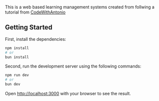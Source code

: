This is a web based learning management systems created from follwing a tutorial from [CodeWithAntonio](https://www.codewithantonio.com)

## Getting Started

First, install the dependencies:

```bash
npm install
# or
bun install
```

Second, run the development server using the following commands:

```bash
npm run dev
# or
bun dev
```

Open [http://localhost:3000](http://localhost:3000) with your browser to see the result.
